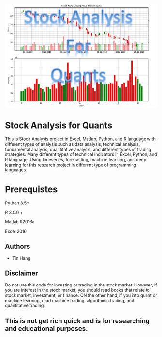 <img src="TitleQuants.PNG">

# Stock Analysis for Quants  
This is Stock Analysis project in Excel, Matlab, Python, and R language with different types of analysis such as data analysis, technical analysis, fundamental analysis, quantitative analysis, and different types of trading strategies. Many different types of technical indicators in Excel, Python, and R language. Using timeseries, forecasting, machine learning, and deep learning for this research project in different type of programming languages. 

# Prerequistes
Python 3.5+    

R 3.0.0 +  

Matlab R2016a    

Excel 2016  

## Authors
* Tin Hang

## Disclaimer
Do not use this code for investing or trading in the stock market. However, if you are interest in the stock market, you should read books that relate to stock market, investment, or finance. ON the other hand, if you into quant or machine learning, read machine trading, algorithmic trading, and quantitative trading. 

## This is not get rich quick and is for researching and educational purposes.
